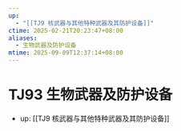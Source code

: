 ```yaml
---
up:
  - "[[TJ9 核武器与其他特种武器及其防护设备]]"
ctime: 2025-02-21T20:23:47+08:00
aliases:
  - 生物武器及防护设备
mtime: 2025-09-09T12:37:14+08:00
---
```


# TJ93 生物武器及防护设备

- up: [[TJ9 核武器与其他特种武器及其防护设备]]
